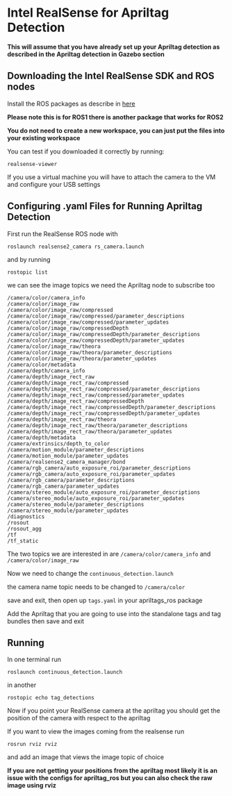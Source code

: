 # Intel RealSense for Apriltag Detection

**This will assume that you have already set up your Apriltag detection as described in the Apriltag detection in Gazebo section**

## Downloading the Intel RealSense SDK and ROS nodes

Install the ROS packages as describe in [here](https://github.com/IntelRealSense/realsense-ros/tree/ros1-legacy)

**Please note this is for ROS1 there is another package that works for ROS2**

**You do not need to create a new workspace, you can just put the files into your existing workspace**

You can test if you downloaded it correctly by running:

```
realsense-viewer
```

If you use a virtual machine you will have to attach the camera to the VM and configure your USB settings

## Configuring .yaml Files for Running Apriltag Detection 

First run the RealSense ROS node with

```
roslaunch realsense2_camera rs_camera.launch
```

and by running 

```
rostopic list
```

we can see the image topics we need the Apriltag node to subscribe too

```
/camera/color/camera_info
/camera/color/image_raw
/camera/color/image_raw/compressed
/camera/color/image_raw/compressed/parameter_descriptions
/camera/color/image_raw/compressed/parameter_updates
/camera/color/image_raw/compressedDepth
/camera/color/image_raw/compressedDepth/parameter_descriptions
/camera/color/image_raw/compressedDepth/parameter_updates
/camera/color/image_raw/theora
/camera/color/image_raw/theora/parameter_descriptions
/camera/color/image_raw/theora/parameter_updates
/camera/color/metadata
/camera/depth/camera_info
/camera/depth/image_rect_raw
/camera/depth/image_rect_raw/compressed
/camera/depth/image_rect_raw/compressed/parameter_descriptions
/camera/depth/image_rect_raw/compressed/parameter_updates
/camera/depth/image_rect_raw/compressedDepth
/camera/depth/image_rect_raw/compressedDepth/parameter_descriptions
/camera/depth/image_rect_raw/compressedDepth/parameter_updates
/camera/depth/image_rect_raw/theora
/camera/depth/image_rect_raw/theora/parameter_descriptions
/camera/depth/image_rect_raw/theora/parameter_updates
/camera/depth/metadata
/camera/extrinsics/depth_to_color
/camera/motion_module/parameter_descriptions
/camera/motion_module/parameter_updates
/camera/realsense2_camera_manager/bond
/camera/rgb_camera/auto_exposure_roi/parameter_descriptions
/camera/rgb_camera/auto_exposure_roi/parameter_updates
/camera/rgb_camera/parameter_descriptions
/camera/rgb_camera/parameter_updates
/camera/stereo_module/auto_exposure_roi/parameter_descriptions
/camera/stereo_module/auto_exposure_roi/parameter_updates
/camera/stereo_module/parameter_descriptions
/camera/stereo_module/parameter_updates
/diagnostics
/rosout
/rosout_agg
/tf
/tf_static
```

The two topics we are interested in are `/camera/color/camera_info` and `/camera/color/image_raw`

Now we need to change the `continuous_detection.launch`

the camera name topic needs to be changed to `/camera/color`

save and exit, then open up `tags.yaml` in your apriltags_ros package

Add the Apriltag that you are going to use into the standalone tags and tag bundles then save and exit

## Running

In one terminal run

```
roslaunch continuous_detection.launch
```

in another 

```
rostopic echo tag_detections
```

Now if you point your RealSense camera at the apriltag you should get the position of the camera with respect to the apriltag

If you want to view the images coming from the realsense run

```
rosrun rviz rviz
```

and add an image that views the image topic of choice

**If you are not getting your positions from the apriltag most likely it is an issue with the configs for apriltag_ros but you can also check the raw image using rviz**
